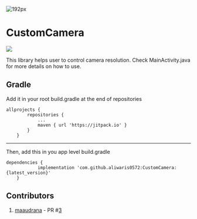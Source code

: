 
![192px](https://user-images.githubusercontent.com/34313493/40709520-16717100-6418-11e8-9177-94a43e42233d.png)
# CustomCamera 

[![](https://jitpack.io/v/aliwaris0572/CustomCamera.svg)](https://jitpack.io/#aliwaris0572/CustomCamera)

This library helps user to control camera resolution.
Check MainActivity.java for more details on how to use.

## Gradle
Add it in your root build.gradle at the end of repositories

    allprojects {
		    repositories {
			    ...
			    maven { url 'https://jitpack.io' }
		    }
	    }
  
---------------------------------------------------------------

Then, add this in you app level build.gradle

    dependencies {
	            implementation 'com.github.aliwaris0572:CustomCamera:{latest_version}'
	    }

## Contributors
 1.  [maaudrana](https://github.com/maaudrana) - PR #[3](https://github.com/aliwaris0572/CustomCamera/pull/3)
